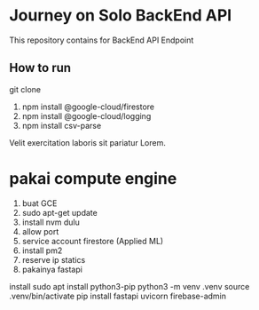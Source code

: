 # Journey on Solo BackEnd API

This repository contains for BackEnd API Endpoint

## How to run

git clone

1. npm install @google-cloud/firestore
2. npm install @google-cloud/logging
3. npm install csv-parse

Velit exercitation laboris sit pariatur Lorem.

# pakai compute engine

1. buat GCE
2. sudo apt-get update
3. install nvm dulu
4. allow port
5. service account firestore (Applied ML)
6. install pm2
7. reserve ip statics
8. pakainya fastapi

install
sudo apt install python3-pip
python3 -m venv .venv
source .venv/bin/activate
pip install fastapi uvicorn firebase-admin
